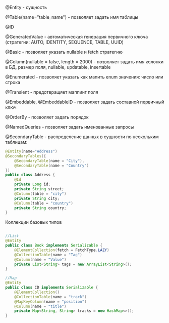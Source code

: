 @Entity - сущность

@Table(name="table_name") - позволяет задать имя таблицы

@ID

@GeneratedValue - автоматическая генерация первичного ключа (стратегии: AUTO, IDENTITY, SEQUENCE, TABLE, UUID)

@Basic - позволяет указать nullable и  fetch стратегию

@Column(nullable = false, length = 2000) - позволяет задать имя колонки в БД, размер поля, nullable, updatable, insertable

@Enumerated - позволяет указать как мапить enum значения: число или строка

@Transient - предотвращяет маппинг поля

@Embeddable, @EmbeddableID - позволяет задать составной первичный ключ

@OrderBy - позволяет задать порядок

@NamedQueries - позволяет задать именованные запросы

@SecondaryTable - распределение данных в сущности по нескольким таблицам:

```Java
@Entity(name="Address")
@SecondaryTables({
	@SecondaryTable(name = "City"),
	@SecondaryTable(name = "Country")
})
public class Address {
	@Id
	private Long id;
	private String street;
	@Column(table = "city")
	private String city;
	@Column(table = "country")
	private String country;
}
```
Коллекции базовых типов
```Java

//List
@Entity
public class Book implements Serializable {
	@ElementCollection(fetch = FetchType.LAZY)
	@CollectionTable(name = "Tag")
	@Column(name = "Value")
	private List<String> tags = new ArrayList<String>();
}

//Map
@Entity
public class CD implements Serializable {
	@ElementCollection()
	@CollectionTable(name = "track")
	@MapKeyColumn(name = "position")
	@Column(name = "title")
	private Map<String, String> tracks = new HashMap<>();
}

```